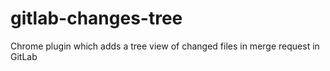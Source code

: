 # gitlab-changes-tree
Chrome plugin which adds a tree view of changed files in merge request in GitLab
